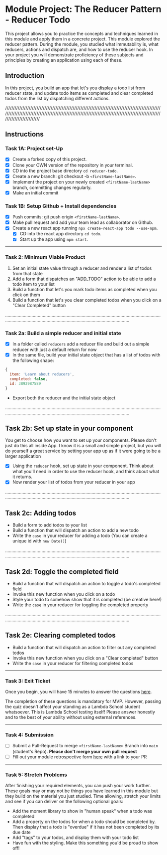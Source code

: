 # Module Project: The Reducer Pattern - Reducer Todo
  This project allows you to practice the concepts and techniques learned in this module and apply them in a concrete project. This module explored the reducer pattern. During the module, you studied what immutability is, what reducers, actions and dispatch are, and how to use the reducer hook. In your project you will demonstrate proficiency of these subjects and principles by creating an application using each of these.

## Introduction
  In this project, you build an app that let's you display a todo list from reducer state, and update todo items as completed and clear completed todos from the list by dispatching different actions.

////////////////////////////////////////////////////////////////////////////////////////////////////////////////////////////////////////////////////////////////////////////////////////////////////////////////////////////

## Instructions

  ### Task 1A: Project set-Up
  - [x] Create a forked copy of this project.
  - [x] Clone your OWN version of the repository in your terminal.
  - [x] CD into the project base directory `cd reducer-todo`.
  - [x] Create a new branch: git checkout -b `<firstName-lastName>`.
  - [x] Implement the project on your newly created `<firstName-lastName>` branch, committing changes regularly.
  - [x] Make an initial commit

  ### Task 1B: Setup Github + Install dependencies
  - [x] Push commits: git push origin `<firstName-lastName>`.
  - [x] Make pull request and add your team lead as collaborator on Github.
  - [x] Create a new react app running `npx create-react-app todo --use-npm`.
    - [x] CD into the react app directory `cd todo`.
    - [x] Start up the app using `npm start`.

------------------------------------------------------------------------------------------------------------------------------------------------------------------------------------------------------------------------------

### Task 2: Minimum Viable Product
  1. Set an initial state value through a reducer and render a list of todos from that state
  2. Add a form that dispatches an "ADD_TODO" action to be able to add a todo item to your list
  3. Build a function that let's you mark todo items as completed when you click on them
  4. Build a function that let's you clear completed todos when you click on a "Clear Completed" button

...............................................................................................................................................................................................................................

  ### Task 2a: Build a simple reducer and initial state

  - [x] In a folder called `reducers` add a reducer file and build out a simple reducer with just a default return for now
  - [x] In the same file, build your initial state object that has a list of todos with the following shape:

  ```js
  {
    item: 'Learn about reducers',
    completed: false,
    id: 3892987589
  }
  ```
  - Export both the reducer and the initial state object

  ...............................................................................................................................................................................................................................

  ## Task 2b: Set up state in your component

  You get to choose how you want to set up your components. Please don't just do this all inside App. I know it is a small and simple project, but you will do yourself a great service by setting your app up as if it were going to be a larger application

  - [x] Using the `reducer` hook, set up state in your component. Think about what you'll need in order to use the reducer hook, and think about what it returns.
  - [x] Now render your list of todos from your reducer in your app

  ...............................................................................................................................................................................................................................

  ## Task 2c: Adding todos

  - Build a form to add todos to your list
  - Build a function that will dispatch an action to add a new todo
  - Write the `case` in your reducer for adding a todo (You can create a unique id with `new Date()`)

  ...............................................................................................................................................................................................................................

  ## Task 2d: Toggle the completed field

  - Build a function that will dispatch an action to toggle a todo's completed field
  - Invoke this new function when you click on a todo
  - Style your todo to somehow show that it is completed (be creative here!)
  - Write the `case` in your reducer for toggling the completed property

  ...............................................................................................................................................................................................................................

  ## Task 2e: Clearing completed todos

  - Build a function that will dispatch an action to filter out any completed todos
  - Invoke this new function when you click on a "Clear completed" button
  - Write the `case` in your reducer for filtering completed todos

  ------------------------------------------------------------------------------------------------------------------------------------------------------------------------------------------------------------------------------

  ### Task 3: Exit Ticket

  Once you begin, you will have 15 minutes to answer the questions [here](https://app.codesignal.com/public-test/SqCyCj55G9hCCd3Ar/ApoPeE7oubSgdg).

  The completion of these questions is mandatory for MVP. However, passing the quiz doesn't affect your standing as a Lambda School student whatsoever. This is Lambda School testing itself! Please answer honestly and to the best of your ability without using external references.

------------------------------------------------------------------------------------------------------------------------------------------------------------------------------------------------------------------------------

### Task 4: Submission
* [ ] Submit a Pull-Request to merge `<firstName-lastName>` Branch into `main` (student's  Repo). **Please don't merge your own pull request**
* [ ] Fill out your module retrospective form [here](https://forms.lambdaschool.com/module-retrospective) with a link to your PR

------------------------------------------------------------------------------------------------------------------------------------------------------------------------------------------------------------------------------

### Task 5: Stretch Problems

After finishing your required elements, you can push your work further. These goals may or may not be things you have learned in this module but they build on the material you just studied. Time allowing, stretch your limits and see if you can deliver on the following optional goals:

- Add the moment library to show in "human speak" when a todo was completed
- Add a property on the todos for when a todo should be completed by. Then display that a todo is "overdue" if it has not been completed by its due date
- Add "tags" to your todos, and display them with your todo list
- Have fun with the styling. Make this something you'd be proud to show off!


